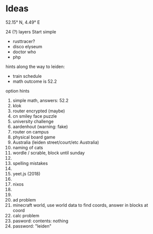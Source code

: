 
# Ideas

52.15° N, 4.49° E

24 (?) layers
Start simple

* rusttracer?
* disco elyseum
* doctor who
* php

hints along the way to leiden:

* train schedule
* math outcome is 52.2

option hints


1. simple math, answers: 52.2
2. klok
3. router encrypted (maybe)
4. cn smiley face puzzle
5. university challenge
6. aardenhout (warning: fake)
7. router on campus
8. physical board game
9. Australia (leiden street/court/etc Australia)
10. naming of cats
11. wordle / scrable, block until sunday
12.
13. spelling mistakes
14.
15. yeet.js (2018)
16.
17. nixos
18.
19. 
20. ad problem
21. minecraft world, use world data to find coords, answer in blocks at coord
22. calc problem
23. pasword: contents: nothing
24. password: "leiden"


